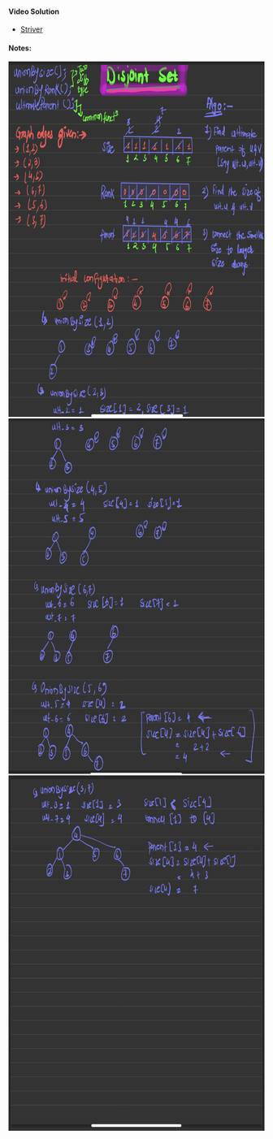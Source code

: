 #### Video Solution
- [Striver](https://www.youtube.com/watch?v=aBxjDBC4M1U&list=PLgUwDviBIf0oE3gA41TKO2H5bHpPd7fzn&index=47&t=116s&ab_channel=takeUforward)


#### Notes:
<img src="Disjoint set 1.png" alt="" height="700" width="700">
<img src="Disjoint set 2.png" alt="" height="700" width="700">
<img src="Disjoint set 3.png" alt="" height="700" width="700">